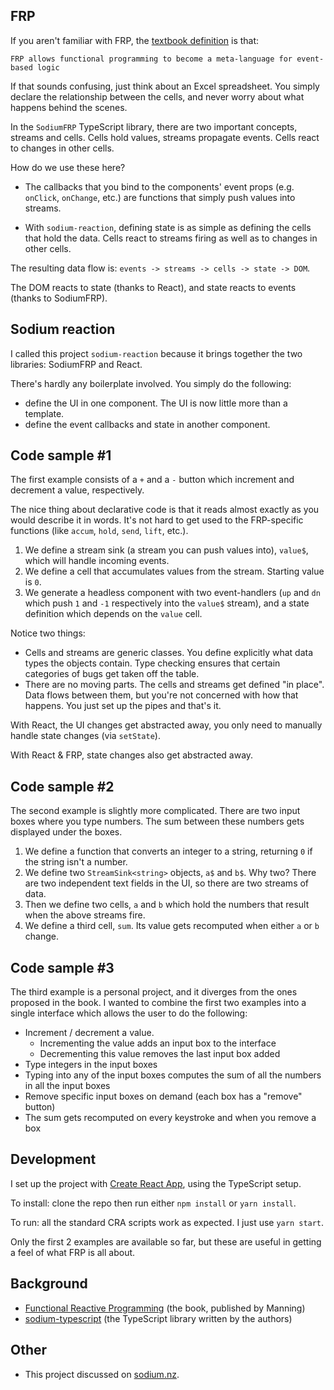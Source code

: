 ## FRP

If you aren't familiar with FRP, the [textbook definition](https://manning-content.s3.amazonaws.com/download/b/82db892-a770-433c-b32a-2ec56b6f49da/SC-01.pdf) is that:

    FRP allows functional programming to become a meta-language for event-based logic

If that sounds confusing, just think about an Excel spreadsheet. You simply declare the relationship between the cells, and never worry about what happens behind the scenes.

In the `SodiumFRP` TypeScript library, there are two important concepts, streams and cells. Cells hold values, streams propagate events. Cells react to changes in other cells.

How do we use these here?

- The callbacks that you bind to the components' event props (e.g. `onClick`, `onChange`, etc.) are functions that simply push values into streams.

- With `sodium-reaction`, defining state is as simple as defining the cells that hold the data. Cells react to streams firing as well as to changes in other cells.

The resulting data flow is:  `events -> streams -> cells -> state -> DOM`.

The DOM reacts to state (thanks to React), and state reacts to events (thanks to SodiumFRP).

## Sodium reaction

I called this project `sodium-reaction` because it brings together the two libraries: SodiumFRP and React.

There's hardly any boilerplate involved. You simply do the following:

- define the UI in one component. The UI is now little more than a template.
- define the event callbacks and state in another component.

## Code sample #1
The first example consists of a `+` and a `-` button which increment and decrement a value, respectively.

The nice thing about declarative code is that it reads almost exactly as you would describe it in words. It's not hard to get used to the FRP-specific functions (like `accum`, `hold`, `send`, `lift`, etc.).
1. We define a stream sink (a stream you can push values into), `value$`, which will handle incoming events.
2. We define a cell that accumulates values from the stream. Starting value is `0`.
3. We generate a headless component with two event-handlers (`up` and `dn` which push `1` and `-1` respectively into the `value$` stream), and a state definition which depends on the `value` cell.

Notice two things:
- Cells and streams are generic classes. You define explicitly what data types the objects contain. Type checking ensures that certain categories of bugs get taken off the table.
- There are no moving parts. The cells and streams get defined "in place". Data flows between them, but you're not concerned with how that happens. You just set up the pipes and that's it.

With React, the UI changes get abstracted away, you only need to manually handle state changes (via `setState`).

With React & FRP, state changes also get abstracted away.

## Code sample #2
The second example is slightly more complicated. There are two input boxes where you type numbers. The sum between these numbers gets displayed under the boxes.

1. We define a function that converts an integer to a string, returning `0` if the string isn't a number.
2. We define two `StreamSink<string>` objects, `a$` and `b$`. Why two? There are two independent text fields in the UI, so there are two streams of data.
3. Then we define two cells, `a` and `b` which hold the numbers that result when the above streams fire.
4. We define a third cell, `sum`. Its value gets recomputed when either `a` or `b` change.

## Code sample #3

The third example is a personal project, and it diverges from the ones proposed in the book. I wanted to combine the first two examples into a single interface which allows the user to do the following:
- Increment / decrement a value.
    - Incrementing the value adds an input box to the interface
    - Decrementing this value removes the last input box added
- Type integers in the input boxes
- Typing into any of the input boxes computes the sum of all the numbers in all the input boxes
- Remove specific input boxes on demand (each box has a "remove" button)
- The sum gets recomputed on every keystroke and when you remove a box

## Development

I set up the project with [Create React App](https://github.com/facebook/create-react-app), using the TypeScript setup.

To install: clone the repo then run either `npm install` or `yarn install`.

To run: all the standard CRA scripts work as expected. I just use `yarn start`.

Only the first 2 examples are available so far, but these are useful in getting a feel of what FRP is all about.

## Background
- [Functional Reactive Programming](https://www.manning.com/books/functional-reactive-programming) (the book, published by Manning)
- [sodium-typescript](https://github.com/SodiumFRP/sodium-typescript) (the TypeScript library written by the authors)

## Other
- This project discussed on [sodium.nz](http://sodium.nz/t/sodiumfrp-react-sodium-reaction/344).
